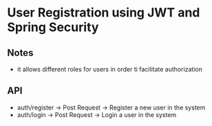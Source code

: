 # User Registration using JWT and Spring Security

## Notes
* it allows different roles for users in order ti facilitate authorization

## API

* auth/register -> Post Request -> Register a new user in the system
* auth/login -> Post Request -> Login a user in the system
